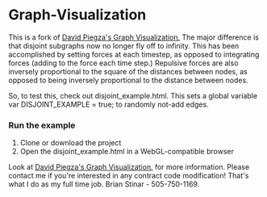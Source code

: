 Graph-Visualization
===================

This is a fork of [David Piegza's Graph Visualization.](https://github.com/davidpiegza/Graph-Visualization/blob/master/Graph.js) 
The major difference is that disjoint subgraphs now no longer fly off to infinity. This has been accomplished by setting forces at
each timestep, as opposed to integrating forces (adding to the force each time step.) Repulsive forces are also inversely proportional to 
the square of the distances between nodes, as opposed to being inversely proportional to the distance between nodes.

So, to test this, check out disjoint_example.html. This sets a global variable var DISJOINT_EXAMPLE = true; to randomly not-add edges.

### Run the example ###

1. Clone or download the project
2. Open the disjoint_example.html in a WebGL-compatible browser

Look at [David Piegza's Graph Visualization.](https://github.com/davidpiegza/Graph-Visualization/blob/master/Graph.js) for more information. 
Please contact me if you're interested in any contract code modification! That's what I do as my full time job. Brian Stinar - 505-750-1169.
